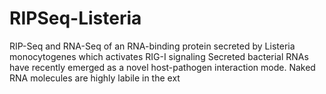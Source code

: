 # RIPSeq-Listeria

RIP-Seq and RNA-Seq of an RNA-binding protein secreted by Listeria monocytogenes which activates RIG-I signaling
Secreted bacterial RNAs have recently emerged as a novel host-pathogen interaction mode. Naked RNA molecules are highly labile in the ext